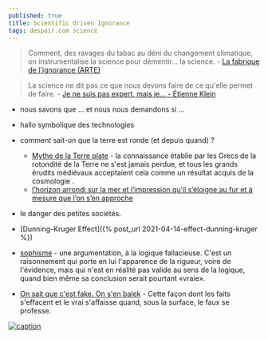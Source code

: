 ```yaml
---
published: true
title: Scientific driven Ignorance
tags: despair.com science
---
```

> Comment, des ravages du tabac au déni du changement climatique, on instrumentalise la science pour démentir... la science. - [La fabrique de l'ignorance (ARTE)](https://www.youtube.com/watch?v=6IGVqsnxCE0)

> La science ne dit pas ce que nous devons faire de ce qu'elle permet de faire. - [Je ne suis pas expert, mais je... - Étienne Klein](https://www.youtube.com/watch?v=zp-GJAr5kGo) 

- nous savons que ... et nous nous demandons si ...
- hallo symbolique des technologies
- comment sait-on que la terre est ronde (et depuis quand) ?
	- [Mythe de la Terre plate](https://fr.wikipedia.org/wiki/Mythe_de_la_Terre_plate) - la connaissance établie par les Grecs de la rotondité de la Terre ne s'est jamais perdue, et tous les grands érudits médiévaux acceptaient cela comme un résultat acquis de la cosmologie .
    - [l’horizon arrondi sur la mer et l’impression qu’il s’éloigne au fur et à mesure que l’on s’en approche](https://www.eurekoi.org/quand-est-ce-que-la-terre-a-ete-officiellement-admise-ronde/)
- le danger des petites sociétés.
- [Dunning-Kruger Effect]({% post_url 2021-04-14-effect-dunning-kruger %})

- [sophisme](https://fr.wikipedia.org/wiki/Sophisme) - une argumentation, à la logique fallacieuse. C'est un raisonnement qui porte en lui l'apparence de la rigueur, voire de l'évidence, mais qui n'est en réalité pas valide au sens de la logique, quand bien même sa conclusion serait pourtant «vraie».

- [On sait que c'est fake. On s'en balek](https://www.youtube.com/watch?v=W18vrY0SaT8) - Cette façon dont les faits s'effacent et le vrai s'affaisse quand, sous la surface, le faux se professe.

[ ![caption](https://upload.wikimedia.org/wikipedia/commons/c/ca/The_Isolator_%28cropped%29.jpg)](https://laughingsquid.com/the-isolator-bizarre-helmet-1925/)
